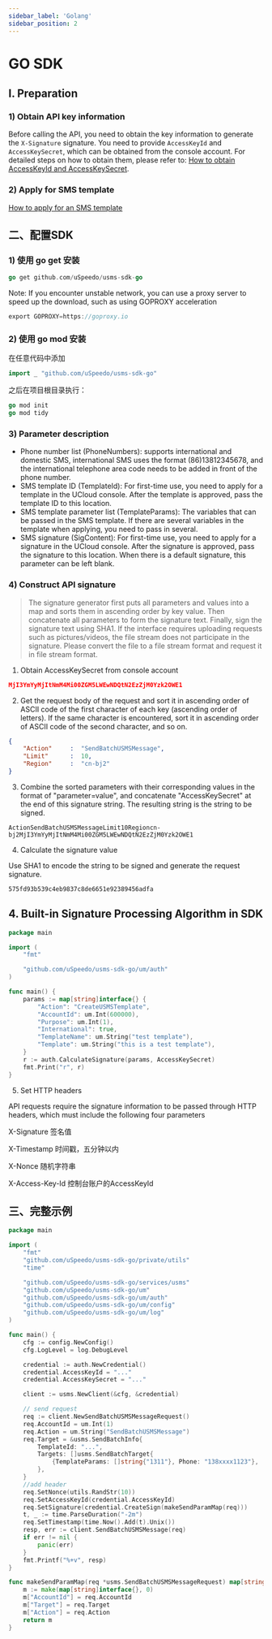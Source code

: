 ```yaml
---
sidebar_label: 'Golang'
sidebar_position: 2
---
```

# GO SDK

## I. Preparation

### 1) Obtain API key information

Before calling the API, you need to obtain the key information to generate the `X-Signature` signature. You need to provide `AccessKeyId` and `AccessKeySecret`, which can be obtained from the console account. For detailed steps on how to obtain them, please refer to: [How to obtain AccessKeyId and AccessKeySecret](../signature.md).

### 2) Apply for SMS template

[How to apply for an SMS template](https://console.uspeedo.com/sms/template)

## 二、配置SDK

### 1) 使用 go get 安装

```go
go get github.com/uSpeedo/usms-sdk-go
```
Note: If you encounter unstable network, you can use a proxy server to speed up the download, such as using GOPROXY acceleration

```go
export GOPROXY=https://goproxy.io
```

### 2) 使用 go mod 安装

在任意代码中添加

```go
import _ "github.com/uSpeedo/usms-sdk-go"

```
之后在项目根目录执行：

```go
go mod init
go mod tidy
```

### 3) Parameter description
-  Phone number list (PhoneNumbers): supports international and domestic SMS, international SMS uses the format (86)13812345678, and the international telephone area code needs to be added in front of the phone number.
- SMS template ID (TemplateId): For first-time use, you need to apply for a template in the UCloud console. After the template is approved, pass the template ID to this location. 
- SMS template parameter list (TemplateParams): The variables that can be passed in the SMS template. If there are several variables in the template when applying, you need to pass in several. 
- SMS signature (SigContent): For first-time use, you need to apply for a signature in the UCloud console. After the signature is approved, pass the signature to this location. When there is a default signature, this parameter can be left blank.

### 4) Construct API signature

> The signature generator first puts all parameters and values into a map and sorts them in ascending order by key value. Then concatenate all parameters to form the signature text. Finally, sign the signature text using SHA1. If the interface requires uploading requests such as pictures/videos, the file stream does not participate in the signature. Please convert the file to a file stream format and request it in file stream format.

1) Obtain AccessKeySecret from console account

```json
MjI3YmYyMjItNmM4Mi00ZGM5LWEwNDQtN2EzZjM0Yzk2OWE1
```

2) Get the request body of the request and sort it in ascending order of ASCII code of the first character of each key (ascending order of letters). If the same character is encountered, sort it in ascending order of ASCII code of the second character, and so on.

```json
{
    "Action"     :  "SendBatchUSMSMessage",
    "Limit"      :  10,
    "Region"     :  "cn-bj2"
}
```

3) Combine the sorted parameters with their corresponding values in the format of "parameter=value", and concatenate "AccessKeySecret" at the end of this signature string. The resulting string is the string to be signed.

```
ActionSendBatchUSMSMessageLimit10Regioncn-bj2MjI3YmYyMjItNmM4Mi00ZGM5LWEwNDQtN2EzZjM0Yzk2OWE1
```

4) Calculate the signature value

Use SHA1 to encode the string to be signed and generate the request signature.

```
575fd93b539c4eb9837c8de6651e92389456adfa
```

## 4. Built-in Signature Processing Algorithm in SDK

```go
package main

import (
	"fmt"

	"github.com/uSpeedo/usms-sdk-go/um/auth"
)

func main() {
	params := map[string]interface{} {
		"Action": "CreateUSMSTemplate",
		"AccountId": um.Int(600000),
		"Purpose": um.Int(1),
		"International": true,
		"TemplateName": um.String("test template"),
		"Template": um.String("this is a test template"),
	}
	r := auth.CalculateSignature(params, AccessKeySecret)
	fmt.Print("r", r)
}
```

5) Set HTTP headers

API requests require the signature information to be passed through HTTP headers, which must include the following four parameters

X-Signature  签名值

X-Timestamp  时间戳，五分钟以内

X-Nonce      随机字符串

X-Access-Key-Id 控制台账户的AccessKeyId

## 三、完整示例
```go
package main

import (
	"fmt"
	"github.com/uSpeedo/usms-sdk-go/private/utils"
	"time"

	"github.com/uSpeedo/usms-sdk-go/services/usms"
	"github.com/uSpeedo/usms-sdk-go/um"
	"github.com/uSpeedo/usms-sdk-go/um/auth"
	"github.com/uSpeedo/usms-sdk-go/um/config"
	"github.com/uSpeedo/usms-sdk-go/um/log"
)

func main() {
	cfg := config.NewConfig()
	cfg.LogLevel = log.DebugLevel

	credential := auth.NewCredential()
	credential.AccessKeyId = "..."
	credential.AccessKeySecret = "..."

	client := usms.NewClient(&cfg, &credential)

	// send request
	req := client.NewSendBatchUSMSMessageRequest()
	req.AccountId = um.Int(1)
	req.Action = um.String("SendBatchUSMSMessage")
	req.Target = &usms.SendBatchInfo{
		TemplateId: "...",
		Targets: []usms.SendBatchTarget{
			{TemplateParams: []string{"1311"}, Phone: "138xxxx1123"},
		},
	}
	//add header
	req.SetNonce(utils.RandStr(10))
	req.SetAccessKeyId(credential.AccessKeyId)
	req.SetSignature(credential.CreateSign(makeSendParamMap(req)))
	t, _ := time.ParseDuration("-2m")
	req.SetTimestamp(time.Now().Add(t).Unix())
	resp, err := client.SendBatchUSMSMessage(req)
	if err != nil {
		panic(err)
	}
	fmt.Printf("%+v", resp)
}

func makeSendParamMap(req *usms.SendBatchUSMSMessageRequest) map[string]interface{} {
	m := make(map[string]interface{}, 0)
	m["AccountId"] = req.AccountId
	m["Target"] = req.Target
	m["Action"] = req.Action
	return m
}
```